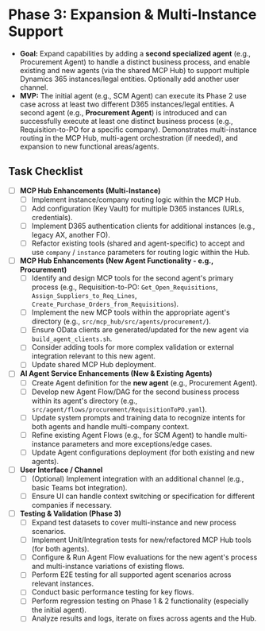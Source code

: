 # Phase 3: Expansion & Multi-Instance Support

*   **Goal:** Expand capabilities by adding a **second specialized agent** (e.g., Procurement Agent) to handle a distinct business process, and enable existing and new agents (via the shared MCP Hub) to support multiple Dynamics 365 instances/legal entities. Optionally add another user channel.
*   **MVP:** The initial agent (e.g., SCM Agent) can execute its Phase 2 use case across at least two different D365 instances/legal entities. A second agent (e.g., **Procurement Agent**) is introduced and can successfully execute at least one distinct business process (e.g., Requisition-to-PO for a specific company). Demonstrates multi-instance routing in the MCP Hub, multi-agent orchestration (if needed), and expansion to new functional areas/agents.

## Task Checklist

-   [ ] **MCP Hub Enhancements (Multi-Instance)**
    -   [ ] Implement instance/company routing logic within the MCP Hub.
    -   [ ] Add configuration (Key Vault) for multiple D365 instances (URLs, credentials).
    -   [ ] Implement D365 authentication clients for additional instances (e.g., legacy AX, another FO).
    -   [ ] Refactor existing tools (shared and agent-specific) to accept and use `company` / `instance` parameters for routing logic within the Hub.
-   [ ] **MCP Hub Enhancements (New Agent Functionality - e.g., Procurement)**
    -   [ ] Identify and design MCP tools for the second agent's primary process (e.g., Requisition-to-PO: `Get_Open_Requisitions`, `Assign_Suppliers_to_Req_Lines`, `Create_Purchase_Orders_from_Requisitions`).
    -   [ ] Implement the new MCP tools within the appropriate agent's directory (e.g., `src/mcp_hub/src/agents/procurement/`).
    -   [ ] Ensure OData clients are generated/updated for the new agent via `build_agent_clients.sh`.
    -   [ ] Consider adding tools for more complex validation or external integration relevant to this new agent.
    -   [ ] Update shared MCP Hub deployment.
-   [ ] **AI Agent Service Enhancements (New & Existing Agents)**
    -   [ ] Create Agent definition for the **new agent** (e.g., Procurement Agent).
    -   [ ] Develop new Agent Flow/DAG for the second business process within its agent's directory (e.g., `src/agent/flows/procurement/RequisitionToPO.yaml`).
    -   [ ] Update system prompts and training data to recognize intents for both agents and handle multi-company context.
    -   [ ] Refine existing Agent Flows (e.g., for SCM Agent) to handle multi-instance parameters and more exceptions/edge cases.
    -   [ ] Update Agent configurations deployment (for both existing and new agents).
-   [ ] **User Interface / Channel**
    -   [ ] (Optional) Implement integration with an additional channel (e.g., basic Teams bot integration).
    -   [ ] Ensure UI can handle context switching or specification for different companies if necessary.
-   [ ] **Testing & Validation (Phase 3)**
    *   [ ] Expand test datasets to cover multi-instance and new process scenarios.
    *   [ ] Implement Unit/Integration tests for new/refactored MCP Hub tools (for both agents).
    *   [ ] Configure & Run Agent Flow evaluations for the new agent's process and multi-instance variations of existing flows.
    *   [ ] Perform E2E testing for all supported agent scenarios across relevant instances.
    *   [ ] Conduct basic performance testing for key flows.
    *   [ ] Perform regression testing on Phase 1 & 2 functionality (especially the initial agent).
    *   [ ] Analyze results and logs, iterate on fixes across agents and the Hub.
